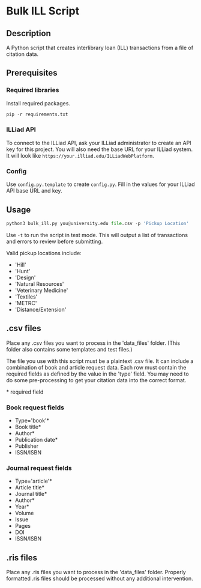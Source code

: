 # Bulk ILL Script
## Description
A Python script that creates interlibrary loan (ILL) transactions from a file of citation data.

## Prerequisites
### Required libraries
Install required packages.
```python
pip -r requirements.txt
```

### ILLiad API
To connect to the ILLiad API, ask your ILLiad administrator to create an API key for this project. You will also need the base URL for your ILLiad system. It will look like `https://your.illiad.edu/ILLiadWebPlatform`.
### Config
Use `config.py.template` to create `config.py`. Fill in the values for your ILLiad API base URL and key.

## Usage
```python
python3 bulk_ill.py you@university.edu file.csv -p 'Pickup Location'
```
Use `-t` to run the script in test mode. This will output a list of transactions and errors to review before submitting.

Valid pickup locations include:
* 'Hill'
* 'Hunt'
* 'Design'
* 'Natural Resources'
* 'Veterinary Medicine'
* 'Textiles'
* 'METRC'
* 'Distance/Extension'

## .csv files
Place any .csv files you want to process in the 'data_files' folder. (This folder also contains some templates and test files.) 

The file you use with this script must be a plaintext .csv file. It can include a combination of book and article request data. Each row must contain the required fields as defined by the value in the 'type' field. You may need to do some pre-processing to get your citation data into the correct format.

\* required field

### Book request fields
* Type='book'* 
* Book title*
* Author*
* Publication date*
* Publisher
* ISSN/ISBN

### Journal request fields
* Type='article'*
* Article title*
* Journal title*
* Author*
* Year*
* Volume
* Issue
* Pages
* DOI
* ISSN/ISBN

## .ris files
Place any .ris files you want to process in the 'data_files' folder. Properly formatted .ris files should be processed without any additional intervention.

